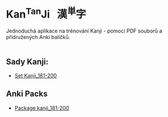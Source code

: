 
# Kan<sup>Tan</sup>Ji &nbsp; 漢<sup>単</sup>字
Jednoduchá aplikace na trénování Kanji - pomocí PDF souborů a přidružených Anki balíčků.
<br><br>

## Sady Kanji:
 - <a href="pdf/Kanji_181-200.pdf">Set Kanji_181-200</a>

## Anki Packs
 - <a href="anki/kanji_181-200.apkg">Package kanji_181-200</a>
